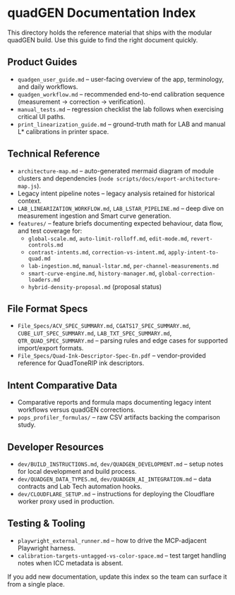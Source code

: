 # quadGEN Documentation Index

This directory holds the reference material that ships with the modular quadGEN build. Use this guide to find the right document quickly.

## Product Guides
- `quadgen_user_guide.md` – user-facing overview of the app, terminology, and daily workflows.
- `quadgen_workflow.md` – recommended end-to-end calibration sequence (measurement → correction → verification).
- `manual_tests.md` – regression checklist the lab follows when exercising critical UI paths.
- `print_linearization_guide.md` – ground-truth math for LAB and manual L* calibrations in printer space.

## Technical Reference
- `architecture-map.md` – auto-generated mermaid diagram of module clusters and dependencies (`node scripts/docs/export-architecture-map.js`).
- Legacy intent pipeline notes – legacy analysis retained for historical context.
- `LAB_LINEARIZATION_WORKFLOW.md`, `LAB_LSTAR_PIPELINE.md` – deep dive on measurement ingestion and Smart curve generation.
- `features/` – feature briefs documenting expected behaviour, data flow, and test coverage for:
  - `global-scale.md`, `auto-limit-rolloff.md`, `edit-mode.md`, `revert-controls.md`
  - `contrast-intents.md`, `correction-vs-intent.md`, `apply-intent-to-quad.md`
  - `lab-ingestion.md`, `manual-lstar.md`, `per-channel-measurements.md`
  - `smart-curve-engine.md`, `history-manager.md`, `global-correction-loaders.md`
  - `hybrid-density-proposal.md` (proposal status)

## File Format Specs
- `File_Specs/ACV_SPEC_SUMMARY.md`, `CGATS17_SPEC_SUMMARY.md`, `CUBE_LUT_SPEC_SUMMARY.md`, `LAB_TXT_SPEC_SUMMARY.md`, `QTR_QUAD_SPEC_SUMMARY.md` – parsing rules and edge cases for supported import/export formats.
- `File_Specs/Quad-Ink-Descriptor-Spec-En.pdf` – vendor-provided reference for QuadToneRIP ink descriptors.

## Intent Comparative Data
- Comparative reports and formula maps documenting legacy intent workflows versus quadGEN corrections.
- `pops_profiler_formulas/` – raw CSV artifacts backing the comparison study.

## Developer Resources
- `dev/BUILD_INSTRUCTIONS.md`, `dev/QUADGEN_DEVELOPMENT.md` – setup notes for local development and build process.
- `dev/QUADGEN_DATA_TYPES.md`, `dev/QUADGEN_AI_INTEGRATION.md` – data contracts and Lab Tech automation hooks.
- `dev/CLOUDFLARE_SETUP.md` – instructions for deploying the Cloudflare worker proxy used in production.

## Testing & Tooling
- `playwright_external_runner.md` – how to drive the MCP-adjacent Playwright harness.
- `calibration-targets-untagged-vs-color-space.md` – test target handling notes when ICC metadata is absent.

If you add new documentation, update this index so the team can surface it from a single place.
